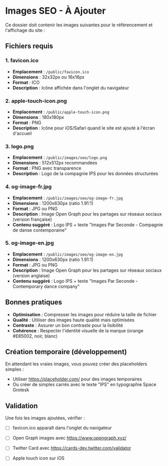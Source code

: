 # Images SEO - À Ajouter

Ce dossier doit contenir les images suivantes pour le référencement et l'affichage du site :

## Fichiers requis

### 1. favicon.ico
- **Emplacement** : `/public/favicon.ico`
- **Dimensions** : 32x32px ou 16x16px
- **Format** : ICO
- **Description** : Icône affichée dans l'onglet du navigateur

### 2. apple-touch-icon.png
- **Emplacement** : `/public/apple-touch-icon.png`
- **Dimensions** : 180x180px
- **Format** : PNG
- **Description** : Icône pour iOS/Safari quand le site est ajouté à l'écran d'accueil

### 3. logo.png
- **Emplacement** : `/public/images/seo/logo.png`
- **Dimensions** : 512x512px recommandées
- **Format** : PNG avec transparence
- **Description** : Logo de la compagnie IPS pour les données structurées

### 4. og-image-fr.jpg
- **Emplacement** : `/public/images/seo/og-image-fr.jpg`
- **Dimensions** : 1200x630px (ratio 1.91:1)
- **Format** : JPG ou PNG
- **Description** : Image Open Graph pour les partages sur réseaux sociaux (version française)
- **Contenu suggéré** : Logo IPS + texte "Images Par Seconde - Compagnie de danse contemporaine"

### 5. og-image-en.jpg
- **Emplacement** : `/public/images/seo/og-image-en.jpg`
- **Dimensions** : 1200x630px (ratio 1.91:1)
- **Format** : JPG ou PNG
- **Description** : Image Open Graph pour les partages sur réseaux sociaux (version anglaise)
- **Contenu suggéré** : Logo IPS + texte "Images Par Seconde - Contemporary dance company"

## Bonnes pratiques

- **Optimisation** : Compresser les images pour réduire la taille de fichier
- **Qualité** : Utiliser des images haute qualité mais optimisées
- **Contraste** : Assurer un bon contraste pour la lisibilité
- **Cohérence** : Respecter l'identité visuelle de la marque (orange #E85002, noir, blanc)

## Création temporaire (développement)

En attendant les vraies images, vous pouvez créer des placeholders simples :
- Utiliser https://placeholder.com/ pour des images temporaires
- Ou créer de simples carrés avec le texte "IPS" en typographie Space Grotesk

## Validation

Une fois les images ajoutées, vérifier :
- [ ] favicon.ico apparaît dans l'onglet du navigateur
- [ ] Open Graph images avec https://www.opengraph.xyz/
- [ ] Twitter Card avec https://cards-dev.twitter.com/validator
- [ ] Apple touch icon sur iOS

